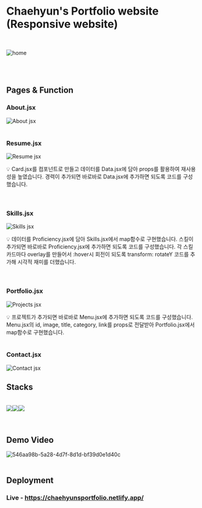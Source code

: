 # Chaehyun's Portfolio website (Responsive website)
<br>

![home](https://github.com/ChaeHyun-Lee/portfolio-Chaehyun/assets/88769484/11584040-c2af-4e27-a2d9-b15ca5348db3)

<br>
<br>

 
## Pages & Function
### About.jsx
![About jsx](https://github.com/ChaeHyun-Lee/portfolio-Chaehyun/assets/88769484/8a9e89df-e7fa-4eaf-918f-65e996fba145)
<br>
<br>

### Resume.jsx
![Resume jsx](https://github.com/ChaeHyun-Lee/portfolio-Chaehyun/assets/88769484/eb77e3da-5634-48c8-9815-7f6efef28d29)
<aside>
💡 Card.jsx를 컴포넌트로 만들고 데이터를 Data.jsx에 담아 props를 활용하여 재사용성을 높였습니다. 경력이 추가되면 바로바로 Data.jsx에 추가하면 되도록 코드를 구성했습니다.
</aside>
<br>
<br>

### Skills.jsx
![Skills jsx](https://github.com/ChaeHyun-Lee/portfolio-Chaehyun/assets/88769484/e06f54f2-0ec6-4369-aa46-2b353bcefc3c)
<aside>
💡 데이터를 Proficiency.jsx에 담아 Skills.jsx에서 map함수로 구현했습니다. 스킬이 추가되면 바로바로 Proficiency.jsx에 추가하면 되도록 코드를 구성했습니다. 각 스킬카드마다 overlay를 만들어서 :hover시 회전이 되도록 transform: rotateY 코드를 추가해 시각적 재미를 더했습니다.
</aside>
<br>
<br>

### Portfolio.jsx
![Projects jsx](https://github.com/ChaeHyun-Lee/portfolio-Chaehyun/assets/88769484/5e978f38-e132-4812-8ac3-c227f98b8941)
<aside>
💡 프로젝트가 추가되면 바로바로 Menu.jsx에 추가하면 되도록 코드를 구성했습니다. Menu.jsx의 id, image, title, category, link를 props로 전달받아 Portfolio.jsx에서 map함수로 구현했습니다.
<br>
<br>

### Contact.jsx
![Contact jsx](https://github.com/ChaeHyun-Lee/portfolio-Chaehyun/assets/88769484/32037fd8-69b7-4241-902f-636e6dab9370)
 
## Stacks
<br>
<img src="https://img.shields.io/badge/React-61DAFB.svg?style=for-the-badge&logo=React&logoColor=black"/><img src="https://img.shields.io/badge/JavaScript-F7DF1E.svg?style=for-the-badge&logo=JavaScript&logoColor=black"><img src="https://img.shields.io/badge/netlify-00C7B7.svg?style=for-the-badge&logo=netlify&logoColor=black"><br>
<br>
<br>
  
## Demo Video
![546aa98b-5a28-4d7f-8d1d-bf39d0e1d40c](https://github.com/ChaeHyun-Lee/portfolio-Chaehyun/assets/88769484/2232f195-43f9-447f-8f79-12b31d8bfe1f)
<br>
<br>

## Deployment
### Live - https://chaehyunsportfolio.netlify.app/
<br>
<br>
